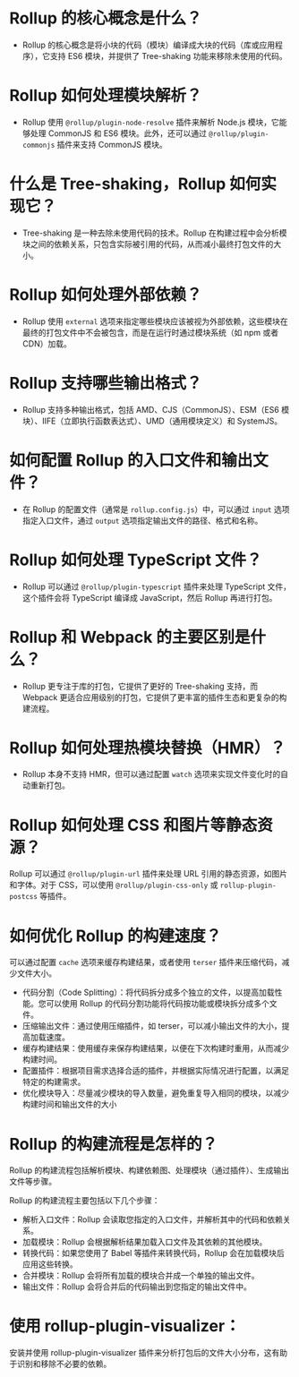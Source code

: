 # Rollup 的核心概念是什么？

- Rollup 的核心概念是将小块的代码（模块）编译成大块的代码（库或应用程序），它支持 ES6 模块，并提供了 Tree-shaking 功能来移除未使用的代码。

# Rollup 如何处理模块解析？

- Rollup 使用 `@rollup/plugin-node-resolve` 插件来解析 Node.js 模块，它能够处理 CommonJS 和 ES6 模块。此外，还可以通过 `@rollup/plugin-commonjs` 插件来支持 CommonJS 模块。

# 什么是 Tree-shaking，Rollup 如何实现它？

- Tree-shaking 是一种去除未使用代码的技术。Rollup 在构建过程中会分析模块之间的依赖关系，只包含实际被引用的代码，从而减小最终打包文件的大小。

# Rollup 如何处理外部依赖？

- Rollup 使用 `external` 选项来指定哪些模块应该被视为外部依赖，这些模块在最终的打包文件中不会被包含，而是在运行时通过模块系统（如 npm 或者 CDN）加载。

# Rollup 支持哪些输出格式？

- Rollup 支持多种输出格式，包括 AMD、CJS（CommonJS）、ESM（ES6 模块）、IIFE（立即执行函数表达式）、UMD（通用模块定义）和 SystemJS。

# 如何配置 Rollup 的入口文件和输出文件？

- 在 Rollup 的配置文件（通常是 `rollup.config.js`）中，可以通过 `input` 选项指定入口文件，通过 `output` 选项指定输出文件的路径、格式和名称。

# Rollup 如何处理 TypeScript 文件？

- Rollup 可以通过 `@rollup/plugin-typescript` 插件来处理 TypeScript 文件，这个插件会将 TypeScript 编译成 JavaScript，然后 Rollup 再进行打包。

# Rollup 和 Webpack 的主要区别是什么？

- Rollup 更专注于库的打包，它提供了更好的 Tree-shaking 支持，而 Webpack 更适合应用级别的打包，它提供了更丰富的插件生态和更复杂的构建流程。

# Rollup 如何处理热模块替换（HMR）？

- Rollup 本身不支持 HMR，但可以通过配置 `watch` 选项来实现文件变化时的自动重新打包。

# Rollup 如何处理 CSS 和图片等静态资源？

Rollup 可以通过 `@rollup/plugin-url` 插件来处理 URL 引用的静态资源，如图片和字体。对于 CSS，可以使用 `@rollup/plugin-css-only` 或 `rollup-plugin-postcss` 等插件。

# 如何优化 Rollup 的构建速度？

可以通过配置 `cache` 选项来缓存构建结果，或者使用 `terser` 插件来压缩代码，减少文件大小。

- 代码分割（Code Splitting）：将代码拆分成多个独立的文件，以提高加载性能。您可以使用 Rollup 的代码分割功能将代码按功能或模块拆分成多个文件。
- 压缩输出文件：通过使用压缩插件，如 terser，可以减小输出文件的大小，提高加载速度。
- 缓存构建结果：使用缓存来保存构建结果，以便在下次构建时重用，从而减少构建时间。
- 配置插件：根据项目需求选择合适的插件，并根据实际情况进行配置，以满足特定的构建需求。
- 优化模块导入：尽量减少模块的导入数量，避免重复导入相同的模块，以减少构建时间和输出文件的大小

# Rollup 的构建流程是怎样的？

Rollup 的构建流程包括解析模块、构建依赖图、处理模块（通过插件）、生成输出文件等步骤。

Rollup 的构建流程主要包括以下几个步骤：

- 解析入口文件：Rollup 会读取您指定的入口文件，并解析其中的代码和依赖关系。
- 加载模块：Rollup 会根据解析结果加载入口文件及其依赖的其他模块。
- 转换代码：如果您使用了 Babel 等插件来转换代码，Rollup 会在加载模块后应用这些转换。
- 合并模块：Rollup 会将所有加载的模块合并成一个单独的输出文件。
- 输出文件：Rollup 会将合并后的代码输出到您指定的输出文件中。

# 使用 rollup-plugin-visualizer：

安装并使用 rollup-plugin-visualizer 插件来分析打包后的文件大小分布，这有助于识别和移除不必要的依赖。
